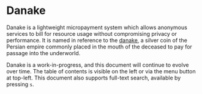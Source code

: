 # Danake

Danake is a lightweight micropayment system which allows anonymous
services to bill for resource usage without compromising privacy or
performance.  It is named in reference to the [danake], a silver coin of
the Persian empire commonly placed in the mouth of the deceased to pay
for passage into the underworld.

Danake is a work-in-progress, and this document will continue to evolve
over time.  The table of contents is visible on the left or via the menu
button at top-left.  This document also supports full-text search,
available by pressing `s`.

[danake]: https://en.wikipedia.org/wiki/Danake


